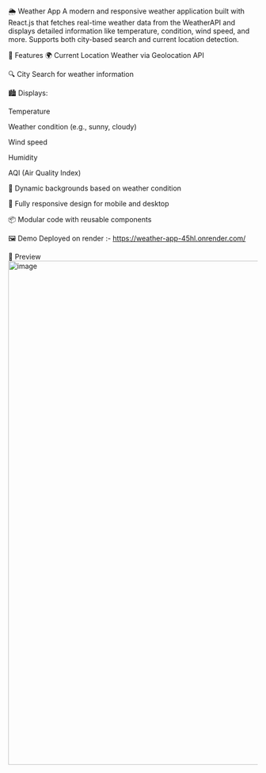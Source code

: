 🌦️ Weather App
A modern and responsive weather application built with React.js that fetches real-time weather data from the WeatherAPI and displays detailed information like temperature, condition, wind speed, and more. Supports both city-based search and current location detection.

🚀 Features
🌍 Current Location Weather via Geolocation API

🔍 City Search for weather information

🏙️ Displays:

Temperature

Weather condition (e.g., sunny, cloudy)

Wind speed

Humidity

AQI (Air Quality Index)

🎨 Dynamic backgrounds based on weather condition

📱 Fully responsive design for mobile and desktop

📦 Modular code with reusable components

🖼️ Demo
Deployed on render :- https://weather-app-45hl.onrender.com/

📸 Preview
<img width="1919" height="1016" alt="image" src="https://github.com/user-attachments/assets/b35e3ede-e593-4c3a-af60-0a4ce2e19edd" />


